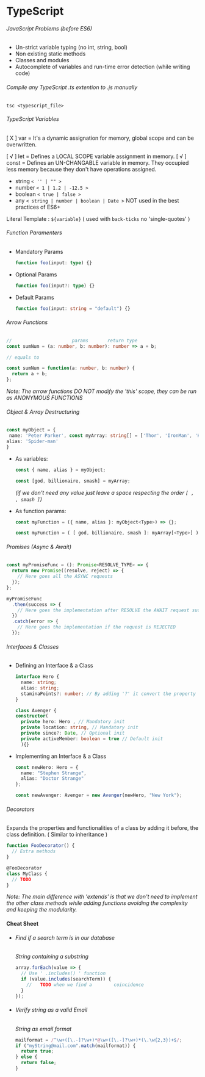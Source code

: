# TypeScript

###### JavaScript Problems (before ES6)

- Un-strict variable typing (no int, string, bool)
- Non existing static methods
- Classes and modules
- Autocomplete of variables and run-time error detection (while writing code)

###### Compile any TypeScript .ts extention to .js manually

```console
tsc <typescript_file>
```

###### TypeScript Variables

[ X ] var = It's a dynamic assignation for memory, global scope and can be overwritten.

[ √ ] let = Defines a LOCAL SCOPE variable assignment in memory.
[ √ ] const = Defines an UN-CHANGABLE variable in memory.
They occupied less memory because they don't have operations assigned.

- string `< '' | "" >`
- number `< 1 | 1.2 | -12.5 >`
- boolean `< true | false >`
- any `< string | number | boolean | Date >` NOT used in the best practices of ES6+

Literal Template : `${variable}` ( used with `back-ticks` no 'single-quotes' )

###### Function Paramenters

- Mandatory Params

  ```typescript
  function foo(input: type) {}
  ```

- Optional Params

  ```typescript
  function foo(input?: type) {}
  ```

- Default Params

  ```typescript
  function foo(input: string = "default") {}
  ```

###### Arrow Functions

```typescript
//                      params       return type
const sumNum = (a: number, b: number): number => a + b;

// equals to

const sumNum = function(a: number, b: number) {
  return a + b;
};
```

_Note: The arrow functions DO NOT modify the 'this' scope, they can be run as ANONYMOUS FUNCTIONS_

###### Object & Array Destructuring

```typescript
const myObject = {
 name: 'Peter Parker', const myArray: string[] = ['Thor', 'IronMan', 'Hulk']
alias: 'Spider-man'
}
```

- As variables:

  ```typescript
  const { name, alias } = myObject;
  ```

  ```typescript
  const [god, billionaire, smash] = myArray;
  ```

  _(if we don't need any value just leave a space respecting the order `[ , , smash ]`)_

* As function params:

  ```typescript
  const myFunction = ({ name, alias }: myObject<Type>) => {};
  ```

  ```typescript
  const myFunction = ( [ god, billionaire, smash ]: myArray[<Type>] ) => {}
  ```

###### Promises (Async & Await)

```typescript
const myPromiseFunc = (): Promise<RESOLVE_TYPE> => {
  return new Promise((resolve, reject) => {
    // Here goes all the ASYNC requests
  });
};

myPromiseFunc
  .then(success => {
    // Here goes the implementation after RESOLVE the AWAIT request successfully
  })
  .catch(error => {
    // Here goes the implementation if the request is REJECTED
  });
```

###### Interfaces & Classes

- Defining an Interface & a Class

  ```typescript
  interface Hero {
    name: string;
    alias: string;
    staminaPoints?: number; // By adding '?' it convert the property 'staminaPoints' optional
  }
  ```

  ```typescript
  class Avenger {
  constructor(
    private hero: Hero , // Mandatory init
    private location: string, // Mandatory init
    private since?: Date, // Optional init
    private activeMember: boolean = true // Default init
    ){}
  ```

- Implementing an Interface & a Class

  ```typescript
  const newHero: Hero = {
    name: "Stephen Strange",
    alias: "Doctor Strange"
  };
  ```

  ```typescript
  const newAvenger: Avenger = new Avenger(newHero, "New York");
  ```

###### Decorators

Expands the properties and functionalities of a class by adding it before,
the class definition. ( Similar to inheritance )

```typescript
function FooDecorator() {
  // Extra methods
}
```

```typescript
@FooDecorator
class MyClass {
  // TODO
}
```

_Note: The main difference with 'extends' is that we don't need to implement
the other class methods while adding functions avoiding the complexity
and keeping the modularity._

#### Cheat Sheet

- ###### Find if a search term is in our database
  _String containing a substring_
  ```typescript
  array.forEach(value => {
    // Use ' .includes() ' function
    if (value.includes(searchTerm)) {
      //   TODO when we find a        coincidence
    }
  });
  ```
- ###### Verify string as a valid Email
  _String as email format_
  ```typescript
  mailformat = /^\w+([\.-]?\w+)*@\w+([\.-]?\w+)*(\.\w{2,3})+$/;
  if ("myString@mail.com".match(mailformat)) {
    return true;
  } else {
    return false;
  }
  ```
